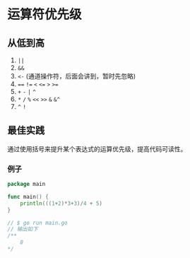 # 运算符优先级

## 从低到高

1. `||`
2. `&&`
3. `<-` (通道操作符，后面会讲到，暂时先忽略)
4. `==` `!=` `<` `<=` `>` `>=`
5. `+` `-` `|` `^`
6. `*` `/` `%` `<<` `>>` `&` `&^`
7. `^` `!`

## 最佳实践

通过使用括号来提升某个表达式的运算优先级，提高代码可读性。

### 例子
```go
package main

func main() {
	println(((1+2)*3+3)/4 + 5)
}

// $ go run main.go
// 输出如下 
/**
    8
*/
```